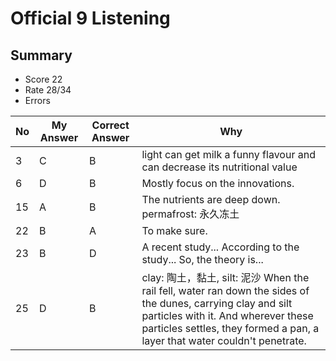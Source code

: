 # Official 9 Listening
## Summary
- Score 22
- Rate 28/34
- Errors


| No | My Answer | Correct Answer | Why |
|----|-----------|----------------|-----|
|3| C | B| light can get milk a funny flavour and can decrease its nutritional value|
|6| D | B| Mostly focus on the innovations.|
|15| A | B| The nutrients are deep down. permafrost: 永久冻土|
|22| B | A | To make sure.|
|23| B | D| A recent study... According to the study... So, the theory is...  |
|25 | D | B | clay: 陶土，黏土, silt: 泥沙 When the rail fell, water ran down the sides of the dunes, carrying clay and silt particles with it. And wherever these particles settles, they formed a pan, a layer that water couldn't penetrate.| 

